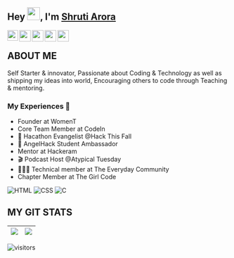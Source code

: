 ## Hey <img src="https://github.com/TheDudeThatCode/TheDudeThatCode/blob/master/Assets/Hi.gif" width="29px">, I'm [Shruti Arora](https://kunal-kushwaha.github.io) 
<a href="https://www.linkedin.com/in/shrutiiaroraaa/">
  <img align="left" width="24px" src="https://cdn.jsdelivr.net/npm/simple-icons@v3/icons/linkedin.svg"  />
</a>
<a href="https://twitter.com/shrutiiaroraaa">
  <img align="left" width="26px" src="https://cdn.jsdelivr.net/npm/simple-icons@v3/icons/twitter.svg" />
</a>
<a href="mailto:shrutiarora.skrm17@gmail.com">
  <img align="left" width="26px" src="https://cdn.jsdelivr.net/npm/simple-icons@v3/icons/gmail.svg" />
</a>
<a href="https://www.youtube.com/channel/UC2t2-cbSfwJUv86camndWMA">
  <img align="left" width="26px" src="https://cdn.jsdelivr.net/npm/simple-icons@v3/icons/youtube.svg" />
</a>
<a href="https://dev.to/shrutiiaroraaa">
  <img align="left" width="26px" src="https://cdn.jsdelivr.net/npm/simple-icons@v3/icons/medium.svg" />
</a>
<br />

## ABOUT ME
Self Starter & innovator, Passionate about Coding & Technology as well as shipping my ideas into world, Encouraging others to code through Teaching & mentoring.


### My Experiences 🙌
-    Founder at WomenT
-    Core Team Member at CodeIn 
- 🔭 Hacathon Evangelist @Hack This Fall
- 🍎 AngelHack Student Ambassador
-    Mentor at Hackeram
- 🎬 Podcast Host @Atypical Tuesday
- 👨🏻‍💻 Technical member at The Everyday Community
-   Chapter Member at The Girl Code

![HTML](https://img.shields.io/badge/html%20-%23E34F26.svg?&style=for-the-badge&logo=html5&logoColor=white)
![CSS](https://img.shields.io/badge/css%20-%231572B6.svg?&style=for-the-badge&logo=css3&logoColor=white)
![C](https://img.shields.io/badge/C%20-%23E34F26.svg?&style=for-the-badge&logo=C&logoColor=white)

## MY GIT STATS
<img src="https://github-readme-stats.vercel.app/api?username=shrutiiaroraaa&&show_icons=true&count_private=true&theme=radical"/>|<img src="https://github-readme-streak-stats.herokuapp.com/?user=shrutiiaroraaa&theme=radical"/>|
|---|---|


![visitors](https://visitor-badge.laobi.icu/badge?page_id=shrutii-karoraaa.shrutii-aroraaa)
